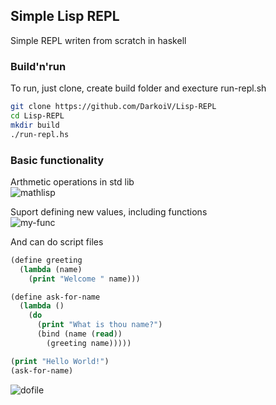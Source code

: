 ## Simple Lisp REPL
Simple REPL writen from scratch in haskell



### Build'n'run
To run, just clone, create build folder and execture run-repl.sh 
```bash
git clone https://github.com/DarkoiV/Lisp-REPL
cd Lisp-REPL
mkdir build
./run-repl.hs
```

### Basic functionality
Arthmetic operations in std lib  
![mathlisp](https://github.com/DarkoiV/Lisp-REPL/assets/25897608/3eb0f5fa-8da4-49e3-9b0c-29cbbf0cf53c)

Suport defining new values, including functions  
![my-func](https://github.com/DarkoiV/Lisp-REPL/assets/25897608/447f0c77-a54b-41e8-8db2-8e882578fb74)

And can do script files  
```lisp
(define greeting
  (lambda (name)
    (print "Welcome " name)))

(define ask-for-name
  (lambda ()
    (do
      (print "What is thou name?")
      (bind (name (read))
        (greeting name)))))

(print "Hello World!")
(ask-for-name)
```
![dofile](https://github.com/DarkoiV/Lisp-REPL/assets/25897608/d3fc7942-751b-4555-af8a-c978fa4cd6b2)
